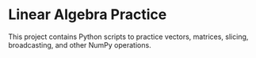 # Linear Algebra Practice
This project contains Python scripts to practice vectors, matrices, slicing, broadcasting, and other NumPy operations.
